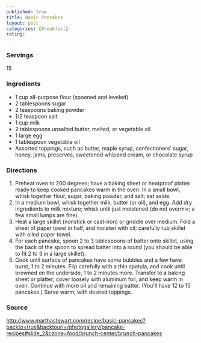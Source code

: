 ```yaml
---
published: true
title: Basic Pancakes
layout: post
categories: [Breakfast]
rating: 
---
```

### Servings
15

### Ingredients
- 1 cup all-purpose flour (spooned and leveled)
- 2 tablespoons sugar
- 2 teaspoons baking powder
- 1/2 teaspoon salt
- 1 cup milk
- 2 tablespoons unsalted butter, melted, or vegetable oil
- 1 large egg
- 1 tablespoon vegetable oil
- Assorted toppings, such as butter, maple syrup, confectioners' sugar, honey, jams, preserves, sweetened whipped cream, or chocolate syrup


### Directions
1. Preheat oven to 200 degrees; have a baking sheet or heatproof platter ready to keep cooked pancakes warm in the oven. In a small bowl, whisk together flour, sugar, baking powder, and salt; set aside.
2. In a medium bowl, whisk together milk, butter (or oil), and egg. Add dry ingredients to milk mixture; whisk until just moistened (do not overmix; a few small lumps are fine).
3. Heat a large skillet (nonstick or cast-iron) or griddle over medium. Fold a sheet of paper towel in half, and moisten with oil; carefully rub skillet with oiled paper towel.
4. For each pancake, spoon 2 to 3 tablespoons of batter onto skillet, using the back of the spoon to spread batter into a round (you should be able to fit 2 to 3 in a large skillet).
5. Cook until surface of pancakes have some bubbles and a few have burst, 1 to 2 minutes. Flip carefully with a thin spatula, and cook until browned on the underside, 1 to 2 minutes more. Transfer to a baking sheet or platter; cover loosely with aluminum foil, and keep warm in oven. Continue with more oil and remaining batter. (You'll have 12 to 15 pancakes.) Serve warm, with desired toppings.

### Source
<a href="http://www.marthastewart.com/recipe/basic-pancakes?backto=true&backtourl=/photogallery/pancake-recipes#slide_2&czone=food/brunch-center/brunch-pancakes" target="new">http://www.marthastewart.com/recipe/basic-pancakes?backto=true&backtourl=/photogallery/pancake-recipes#slide_2&czone=food/brunch-center/brunch-pancakes</a>
